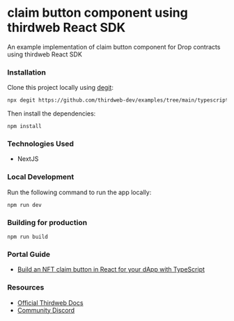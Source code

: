 # claim button component using thirdweb React SDK

An example implementation of claim button component for Drop contracts using thirdweb React SDK

### Installation

Clone this project locally using [degit](https://npmjs.org/package/degit):

```bash
npx degit https://github.com/thirdweb-dev/examples/tree/main/typescript/claim-button-react
```

Then install the dependencies:

```
npm install
```

### Technologies Used

- NextJS

### Local Development

Run the following command to run the app locally:

```
npm run dev
```

### Building for production

```
npm run build
```

### Portal Guide

- [Build an NFT claim button in React for your dApp with TypeScript](https://portal.thirdweb.com/guides/claim-button-react)

### Resources

- [Official Thirdweb Docs](https://docs.thirdeb.com)
- [Community Discord](https://discord.gg/thirdweb)
